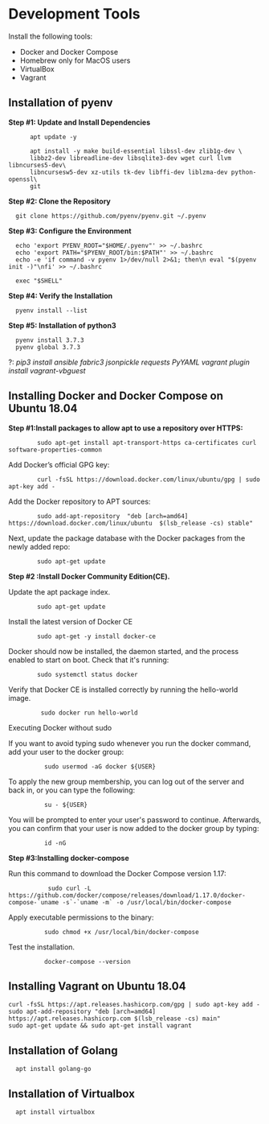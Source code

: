 # Development Tools


  Install the following tools:

  * Docker and Docker Compose
  * Homebrew only for MacOS users
  * VirtualBox
  * Vagrant

## Installation of pyenv
  
  **Step #1: Update and Install Dependencies**
  
          apt update -y
  
          apt install -y make build-essential libssl-dev zlib1g-dev \
          libbz2-dev libreadline-dev libsqlite3-dev wget curl llvm libncurses5-dev\
          libncursesw5-dev xz-utils tk-dev libffi-dev liblzma-dev python-openssl\
          git
      
   **Step #2: Clone the Repository**
      
      
      git clone https://github.com/pyenv/pyenv.git ~/.pyenv
      
      
   **Step #3: Configure the Environment**
   
      echo 'export PYENV_ROOT="$HOME/.pyenv"' >> ~/.bashrc
      echo 'export PATH="$PYENV_ROOT/bin:$PATH"' >> ~/.bashrc
      echo -e 'if command -v pyenv 1>/dev/null 2>&1; then\n eval "$(pyenv init -)"\nfi' >> ~/.bashrc
      
      exec "$SHELL"
      
      
   **Step #4: Verify the Installation**
   
      pyenv install --list
      
      
   **Step #5: Installation of python3**  
   
      pyenv install 3.7.3
      pyenv global 3.7.3
   
   
   ?: *pip3 install ansible fabric3 jsonpickle requests PyYAML
   vagrant plugin install vagrant-vbguest*

## Installing Docker and Docker Compose on Ubuntu 18.04

  **Step #1:Install packages to allow apt to use a repository over HTTPS:**

            sudo apt-get install apt-transport-https ca-certificates curl software-properties-common

  Add Docker’s official GPG key:

            curl -fsSL https://download.docker.com/linux/ubuntu/gpg | sudo apt-key add -

   Add the Docker repository to APT sources:

            sudo add-apt-repository  "deb [arch=amd64] https://download.docker.com/linux/ubuntu  $(lsb_release -cs) stable"

   Next, update the package database with the Docker packages from the newly added repo:

            sudo apt-get update

  **Step #2 :Install Docker Community Edition(CE).**
  
   Update the apt package index.

            sudo apt-get update

   Install the latest version of Docker CE

            sudo apt-get -y install docker-ce

   Docker should now be installed, the daemon started, and the process enabled to start on boot. Check that it's running:

            sudo systemctl status docker

   Verify that Docker CE is installed correctly by running the hello-world image.

             sudo docker run hello-world

   Executing Docker without sudo

   If you want to avoid typing sudo whenever you run the docker command, add your user to the docker group:

              sudo usermod -aG docker ${USER}

   To apply the new group membership, you can log out of the server and back in, or you can type the following:

              su - ${USER}

   You will be prompted to enter your user's password to continue. Afterwards, you can confirm that your user is now added to the docker group by typing:

              id -nG

  **Step #3:Installing docker-compose**
  
   Run this command to download the Docker Compose version 1.17:

               sudo curl -L https://github.com/docker/compose/releases/download/1.17.0/docker-compose-`uname -s`-`uname -m` -o /usr/local/bin/docker-compose

   Apply executable permissions to the binary:

              sudo chmod +x /usr/local/bin/docker-compose

   Test the installation.

              docker-compose --version
   
   
   ## Installing Vagrant on Ubuntu 18.04
   
    curl -fsSL https://apt.releases.hashicorp.com/gpg | sudo apt-key add -
    sudo apt-add-repository "deb [arch=amd64] https://apt.releases.hashicorp.com $(lsb_release -cs) main"
    sudo apt-get update && sudo apt-get install vagrant
   
   
   
   ## Installation of Golang
   
      apt install golang-go
   
   
   
  ## Installation of Virtualbox
   
      apt install virtualbox
   
   
   
   
   
   
   
   
   
   
   
   
   
   
   
   
   
   
   
   
   
